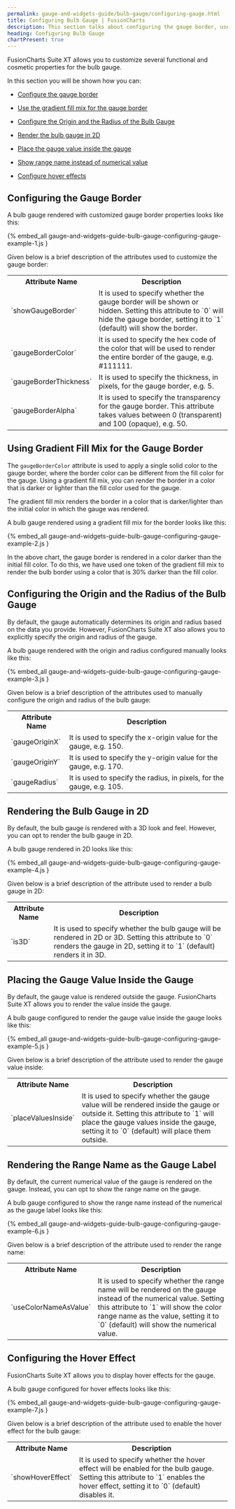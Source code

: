 ```yaml
---
permalink: gauge-and-widgets-guide/bulb-gauge/configuring-gauge.html
title: Configuring Bulb Gauge | FusionCharts
description: This section talks about configuring the gauge border, use the gradient fill mix for the gauge border, render a bulb in 2D, etc
heading: Configuring Bulb Gauge
chartPresent: true
---
```


FusionCharts Suite XT allows you to customize several functional and cosmetic properties for the bulb gauge.

In this section you will be shown how you can:

* <a href="{{ site.baseurl }}gauge-and-widgets-guide/bulb-gauge/configuring-gauge.html#configuring-the-gauge-border">Configure the gauge border</a>

* <a href="{{ site.baseurl }}gauge-and-widgets-guide/bulb-gauge/configuring-gauge.html#using-gradient-fill-mix-for-the-gauge-border">Use the gradient fill mix for the gauge border</a>

* <a href="{{ site.baseurl }}gauge-and-widgets-guide/bulb-gauge/configuring-gauge.html#configuring-the-origin-and-the-radius-of-the-bulb-gauge">Configure the Origin and the Radius of the Bulb Gauge</a>

* <a href="{{ site.baseurl }}gauge-and-widgets-guide/bulb-gauge/configuring-gauge.html#rendering-the-bulb-gauge-in-2d">Render the bulb gauge in 2D</a>

* <a href="{{ site.baseurl }}gauge-and-widgets-guide/bulb-gauge/configuring-gauge.html#placing-the-gauge-value-inside-the-gauge">Place the gauge value inside the gauge</a>

* <a href="{{ site.baseurl }}gauge-and-widgets-guide/bulb-gauge/configuring-gauge.html#rendering-the-range-name-as-the-gauge-label">Show range name instead of numerical value</a>

* <a href="{{ site.baseurl }}gauge-and-widgets-guide/bulb-gauge/configuring-gauge.html#configuring-the-hover-effect">Configure hover effects</a>

## Configuring the Gauge Border

A bulb gauge rendered with customized gauge border properties looks like this:

{% embed_all gauge-and-widgets-guide-bulb-gauge-configuring-gauge-example-1.js }

Given below is a brief description of the attributes used to customize the gauge border:

<table>
  <tr>
    <th>Attribute Name</th>
    <th>Description</th>
  </tr>
  <tr>
    <td>`showGaugeBorder`</td>
    <td>It is used to specify whether the gauge border will be shown or hidden. Setting this attribute to `0` will hide the gauge border, setting it to `1` (default) will show the border.</td>
  </tr>
  <tr>
    <td>`gaugeBorderColor`</td>
    <td>It is used to specify the hex code of the color that will be used to render the entire border of the gauge, e.g. #111111.</td>
  </tr>
  <tr>
    <td>`gaugeBorderThickness`</td>
    <td>It is used to specify the thickness, in pixels, for the gauge border, e.g. 5.</td>
  </tr>
  <tr>
    <td>`gaugeBorderAlpha`</td>
    <td>It is used to specify the transparency for the gauge border. This attribute takes values between 0 (transparent) and 100 (opaque), e.g. 50.</td>
  </tr>
</table>


## Using Gradient Fill Mix for the Gauge Border

The `gaugeBorderColor` attribute is used to apply a single solid color to the gauge border, where the border color can be different from the fill color for the gauge. Using a gradient fill mix, you can render the border in a color that is darker or lighter than the fill color used for the gauge.

<p class="text-info"> The gradient fill mix renders the border in a color that is darker/lighter than the initial color in which the gauge was rendered.</p>

A bulb gauge rendered using a gradient fill mix for the border looks like this:

{% embed_all gauge-and-widgets-guide-bulb-gauge-configuring-gauge-example-2.js }

In the above chart, the gauge border is rendered in a color darker than the initial fill color. To do this, we have used one token of the gradient fill mix to render the bulb border using a color that is 30% darker than the fill color.



## Configuring the Origin and the Radius of the Bulb Gauge

By default, the gauge automatically determines its origin and radius based on the data you provide. However, FusionCharts Suite XT also allows you to explicitly specify the origin and radius of the gauge.

A bulb gauge rendered with the origin and radius configured manually looks like this:

{% embed_all gauge-and-widgets-guide-bulb-gauge-configuring-gauge-example-3.js }

Given below is a brief description of the attributes used to manually configure the origin and radius of the bulb gauge:

<table>
  <tr>
    <th>Attribute Name</th>
    <th>Description</th>
  </tr>
  <tr>
    <td>`gaugeOriginX`</td>
    <td>It is used to specify the x-origin value for the gauge, e.g. 150.</td>
  </tr>
  <tr>
    <td>`gaugeOriginY`</td>
    <td>It is used to specify the y-origin value for the gauge, e.g. 170.</td>
  </tr>
  <tr>
    <td>`gaugeRadius`</td>
    <td>It is used to specify the radius, in pixels, for the gauge, e.g. 105.</td>
  </tr>
</table>


## Rendering the Bulb Gauge in 2D

By default, the bulb gauge is rendered with a 3D look and feel. However, you can opt to render the bulb gauge in 2D.

A bulb gauge rendered in 2D looks like this:

{% embed_all gauge-and-widgets-guide-bulb-gauge-configuring-gauge-example-4.js }

Given below is a brief description of the attribute used to render a bulb gauge in 2D:

<table>
  <tr>
    <th>Attribute Name</th>
    <th>Description</th>
  </tr>
  <tr>
    <td>`is3D`</td>
    <td>It is used to specify whether the bulb gauge will be rendered in 2D or 3D. Setting this attribute to `0` renders the gauge in 2D, setting it to `1` (default) renders it in 3D.</td>
  </tr>
</table>


## Placing the Gauge Value Inside the Gauge

By default, the gauge value is rendered outside the gauge. FusionCharts Suite XT allows you to render the value inside the gauge.

A bulb gauge configured to render the gauge value inside the gauge looks like this:

{% embed_all gauge-and-widgets-guide-bulb-gauge-configuring-gauge-example-5.js }

Given below is a brief description of the attribute used to render the gauge value inside:

<table>
  <tr>
    <th>Attribute Name</th>
    <th>Description</th>
  </tr>
  <tr>
    <td>`placeValuesInside`</td>
    <td>It is used to specify whether the gauge value will be rendered inside the gauge or outside it. Setting this attribute to `1` will place the gauge values inside the gauge, setting it to `0` (default) will place them outside.</td>
  </tr>
</table>


## Rendering the Range Name as the Gauge Label

By default, the current numerical value of the gauge is rendered on the gauge. Instead, you can opt to show the range name on the gauge.

A bulb gauge configured to show the range name instead of the numerical as the gauge label looks like this:

{% embed_all gauge-and-widgets-guide-bulb-gauge-configuring-gauge-example-6.js }

Given below is a brief description of the attribute used to render the range name:

<table>
  <tr>
    <th>Attribute Name</th>
    <th>Description</th>
  </tr>
  <tr>
    <td>`useColorNameAsValue`</td>
    <td>It is used to specify whether the range name will be rendered on the gauge instead of the numerical value. Setting this attribute to `1` will show the color range name as the value, setting it to `0` (default) will show the numerical value.</td>
  </tr>
</table>


## Configuring the Hover Effect

FusionCharts Suite XT allows you to display hover effects for the gauge.

A bulb  gauge configured for hover effects looks like this:

{% embed_all gauge-and-widgets-guide-bulb-gauge-configuring-gauge-example-7.js }

Given below is a brief description of the attribute used to enable the hover effect for the bulb gauge:

<table>
  <tr>
    <th>Attribute Name</th>
    <th>Description</th>
  </tr>
  <tr>
    <td>`showHoverEffect`</td>
    <td>It is used to specify whether the hover effect will be enabled for the bulb gauge. Setting this attribute to `1` enables the hover effect, setting it to `0` (default) disables it.</td>
  </tr>
</table>